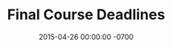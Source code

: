 ---
layout: deadline
title: Final Course Deadlines
date: 2015-04-26 00:00:00 -0700
missing:
- Committee Meeting 1
- Committee Meeting 2
- NYU Writing Center Appointment 1
- NYU Writing Center Appointment 2
- NYU Writing Center Appointment 3
- NYU Writing Center Appointment 4
- Blog Post 1
- Blog Post 2
done: 
---